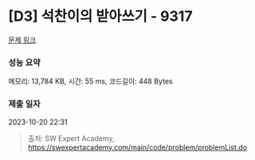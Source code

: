 # [D3] 석찬이의 받아쓰기 - 9317 

[문제 링크](https://swexpertacademy.com/main/code/problem/problemDetail.do?contestProbId=AW-hOY5KeEIDFAVg) 

### 성능 요약

메모리: 13,784 KB, 시간: 55 ms, 코드길이: 448 Bytes

### 제출 일자

2023-10-20 22:31



> 출처: SW Expert Academy, https://swexpertacademy.com/main/code/problem/problemList.do